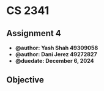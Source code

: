# CS 2341
## Assignment 4
* **@author: Yash Shah 49309058**
* **@author: Dani Jerez 49272827**
* **@duedate: December 6, 2024**

## Objective

